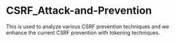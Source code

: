 # CSRF_Attack-and-Prevention
This is used to analyze various CSRF prevention techniques and we enhance the current CSRF prevention with tokening techniques. 
